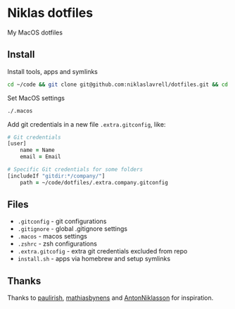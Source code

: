 # Niklas dotfiles

My MacOS dotfiles

## Install

Install tools, apps and symlinks

```zsh
cd ~/code && git clone git@github.com:niklaslavrell/dotfiles.git && cd dotfiles && source install.sh
```

Set MacOS settings

```zsh
./.macos
```

Add git credentials in a new file `.extra.gitconfig`, like:

```zsh
# Git credentials
[user]
    name = Name
    email = Email

# Specific Git credentials for some folders
[includeIf "gitdir:*/company/"]
    path = ~/code/dotfiles/.extra.company.gitconfig
```

## Files

- `.gitconfig` - git configurations
- `.gitignore` - global .gitignore settings
- `.macos` - macos settings
- `.zshrc` - zsh configurations
- `.extra.gitcofig` - extra git credentials excluded from repo
- `install.sh` - apps via homebrew and setup symlinks

## Thanks

Thanks to [paulirish](https://github.com/paulirish/dotfiles), [mathiasbynens](https://github.com/mathiasbynens/dotfiles) and [AntonNiklasson](https://github.com/AntonNiklasson/dotfiles) for inspiration.
